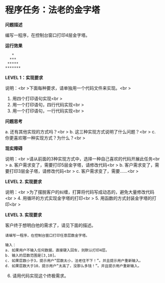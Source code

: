 # 程序任务：法老的金字塔

**问题描述**

编写一程序，在控制台窗口打印4层金字塔。

**运行效果**
```
   *
  ***
 *****
*******
```
**LEVEL 1：实现要求**

说明：<br \>下面每种要求，请单独用一个代码文件来实现。<br \>
1. 用四个打印语句实现<br \>
2. 用一个打印语句，四行代码实现<br \>
3. 用一个打印语句，一行代码实现<br \>

**问题思考**

a. 还有其他实现的方式吗？<br \>
b. 这三种实现方式说明了什么问题？<br \>
c. 你更喜欢哪一种实现方式？为什么？<br \>

**现实障碍**

说明：<br \>请从前面的3种实现方式中，选择一种自己喜欢的代码开展此任务<br \>
a. 客户需求变了，需要打印5层金字塔，请修改代码<br \>
b. 客户需求变了，需要打印3层金子塔，请修改代码<br \>
c. 客户需求变了，需要......<br \>

**LEVEL 2. 实现要求**

说明：<br \>为了摆脱客户的纠缠，打算将代码写成动态的，避免大量修改代码<br \>
4. 用循环的方式实现金字塔的打印<br \>
5. 用函数的方式封装金字塔的打印<br \>

**LEVEL 3. 实现要求**

客户终于想明白他的需求了，请见下面的描述。
```
请编写一程序，在控制台窗口打印任意层数金字塔。

输入：
a. 如果用户不输入任何数据，直接键入回车，则默认打印4层。
b. 输入的层数范围是[3,10]。
c. 如果层数小于3，提示用户“层数太小，法老住不下！”。并且提示用户重新输入。 
d. 如果层数大于10，提示用户“太高了，没那么多钱！”。并且提示用户重新输入。
```

6. 请用代码实现这个终极需求。
